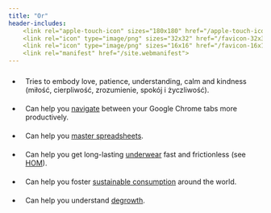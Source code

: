 ```yaml
---
title: "Or"
header-includes:
    <link rel="apple-touch-icon" sizes="180x180" href="/apple-touch-icon.png">
    <link rel="icon" type="image/png" sizes="32x32" href="/favicon-32x32.png">
    <link rel="icon" type="image/png" sizes="16x16" href="/favicon-16x16.png">
    <link rel="manifest" href="/site.webmanifest">
---
```


<style>
    li {
    padding: 10px;
    }
</style>

- Tries to embody love, patience, understanding, calm and kindness (miłość, cierpliwość, zrozumienie, spokój i życzliwość).
- Can help you [navigate](https://chrome.google.com/webstore/detail/switch-between-your-two-m/odhjcgnlbagjllfbilicalpigimhdcll) between your Google Chrome tabs more productively.
- Can help you [master spreadsheets](https://community.sheetgo.com).
- Can help you get long-lasting [underwear](https://justunderwear.de) fast and frictionless (see [HOM](https://hom.kaufen)).
- Can help you foster [sustainable consumption](https://scorai.net) around the world.
- Can help you understand [degrowth](https://degrowthaudiobook.wordpress.com/).
